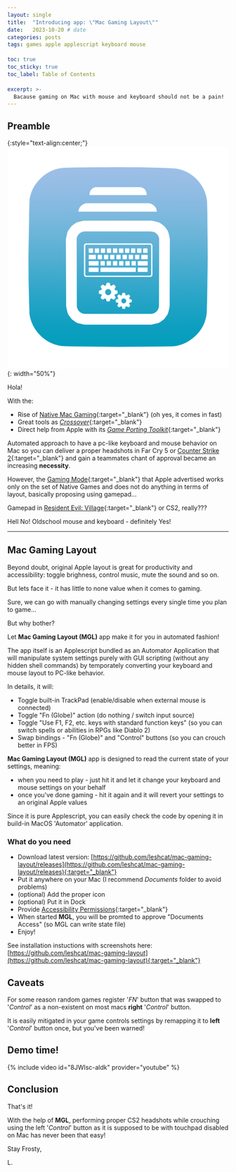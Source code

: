 ```yaml
---
layout: single
title:  "Introducing app: \"Mac Gaming Layout\""
date:   2023-10-20 # date
categories: posts
tags: games apple applescript keyboard mouse

toc: true
toc_sticky: true
toc_label: Table of Contents

excerpt: >-
  Bacause gaming on Mac with mouse and keyboard should not be a pain!
---
```


## Preamble

{:style="text-align:center;"}
![dev-containers-logo](/assets/images/mgl-3.png){: width="50%"}

Hola!

With the:
* Rise of [Native Mac Gaming](https://www.youtube.com/watch?v=63Ne0YmW-1o){:target="_blank"} (oh yes, it comes in fast)
* Great tools as [*Crossover*](https://www.codeweavers.com/crossover){:target="_blank"}
* Direct help from Apple with its [*Game Porting Toolkit*](https://developer.apple.com/videos/play/wwdc2023/10123/){:target="_blank"}

Automated approach to have a pc-like keyboard and mouse behavior on Mac so you can deliver a proper headshots in Far Cry 5 or [Counter Strike 2](https://www.youtube.com/watch?v=B9ICADmj_1Q){:target="_blank"} and gain a teammates chant of approval became an increasing **necessity**.

However, the [Gaming Mode](https://support.apple.com/en-us/HT213658){:target="_blank"} that Apple advertised works only on the set of Native Games and does not do anything in terms of layout, basically proposing using gamepad...

Gamepad in [Resident Evil: Village](https://apps.apple.com/pl/app/resident-evil-village-for-mac/id1640627334?mt=12){:target="_blank"} or CS2, really???

Hell No! Oldschool mouse and keyboard - definitely Yes!

-----

## Mac Gaming Layout

Beyond doubt, original Apple layout is great for productivity and accessibility: toggle brighness, control music, mute the sound and so on. 

But lets face it - it has little to none value when it comes to gaming.

Sure, we can go with manually changing settings every single time you plan to game...

But why bother? 

Let **Mac Gaming Layout (MGL)** app make it for you in automated fashion!

The app itself is an Applescript bundled as an Automator Application that will manipulate system settings purely with GUI scripting (without any hidden shell commands) by temporately converting your keyboard and mouse layout to PC-like behavior.

In details, it will:

* Toggle built-in TrackPad (enable/disable when external mouse is connected)
* Toggle "Fn (Globe)" action (do nothing / switch input source)
* Toggle "Use F1, F2, etc. keys with standard function keys" (so you can switch spells or abilities in RPGs like Diablo 2)
* Swap bindings - "Fn (Globe)" and "Control" buttons (so you can crouch better in FPS)

**Mac Gaming Layout (MGL)** app is designed to read the current state of your settings, meaning:

* when you need to play - just hit it and let it change your keyboard and mouse settings on your behalf
* once you've done gaming - hit it again and it will revert your settings to an original Apple values

Since it is pure Applescript, you can easily check the code by opening it in build-in MacOS 'Automator' application.

### What do you need

* Download latest version: [https://github.com/leshcat/mac-gaming-layout/releases](https://github.com/leshcat/mac-gaming-layout/releases){:target="_blank"}
* Put it anywhere on your Mac (I recommend *Documents* folder to avoid problems)
* (optional) Add the proper icon
* (optional) Put it in Dock
* Provide [Accessibility Permissions](https://www.macworld.com/article/347452/how-to-fix-macos-accessibility-permission-when-an-app-cant-be-enabled.html){:target="_blank"}
* When started **MGL**, you will be promted to approve "Documents Access" (so MGL can write state file)
* Enjoy!

See installation instuctions with screenshots here: [https://github.com/leshcat/mac-gaming-layout](https://github.com/leshcat/mac-gaming-layout){:target="_blank"}

## Caveats

For some reason random games register '*FN*' button that was swapped to '*Control*' as a non-existent on most macs **right** '*Control*' button. 

It is easily mitigated in your game controls settings by remapping it to **left** '*Control*' button once, but you've been warned!


## Demo time!

{% include video id="8JWIsc-aldk" provider="youtube" %}


## Conclusion

That's it!

With the help of **MGL**, performing proper CS2 headshots while crouching using the left '*Control*' button as it is supposed to be with touchpad disabled on Mac has never been that easy!

Stay Frosty,

L.

